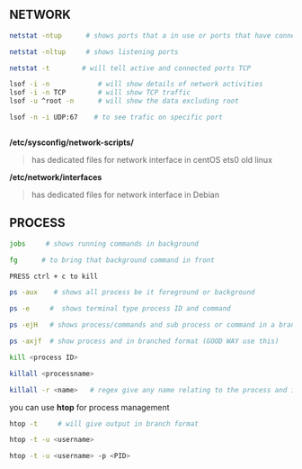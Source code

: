 ## NETWORK


```bash
netstat -ntup      # shows ports that a in use or ports that have connection established
```
```bash
netstat -nltup     # shows listening ports
```

```bash 
netstat -t        # will tell active and connected ports TCP
```
```bash
lsof -i -n            # will show details of network activities
lsof -i -n TCP        # will show TCP traffic
lsof -u ^root -n      # will show the data excluding root

```
```bash 
lsof -n -i UDP:67    # to see trafic on specific port
```

```bash

```


**/etc/sysconfig/network-scripts/**       
> has dedicated files for network interface in centOS ets0 old linux 

 **/etc/network/interfaces**
 > has dedicated files for network interface in Debian 


## PROCESS


```bash
jobs     # shows running commands in background 

fg      # to bring that background command in front

PRESS ctrl + c to kill 
```

```bash
ps -aux    # shows all process be it foreground or background
```

```bash
ps -e     #  shows terminal type process ID and command
```

```bash
ps -ejH   # shows process/commands and sub process or command in a branch format
```
```bash
ps -axjf  # show process and in branched format (GOOD WAY use this)
```
```bash
kill <process ID>
```
```bash
killall <processname>
```
```bash 
killall -r <name>   # regex give any name relating to the process and it will match the regex
```
you can use **htop** for process management

```bash 
htop -t     # will give output in branch format 
```

```bash 
htop -t -u <username>
```

```bash
htop -t -u <username> -p <PID>
```
